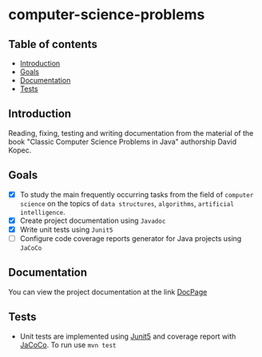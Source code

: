 # computer-science-problems

## Table of contents
* [Introduction](#Introduction)
* [Goals](#Goals)
* [Documentation](#Documentation)
* [Tests](#Tests)

## Introduction
Reading, fixing, testing and writing documentation from the material of the book "Classic Computer Science Problems in Java" authorship David Kopec.

## Goals
- [x] To study the main frequently occurring tasks from the field of `computer science` on the topics of `data structures`, `algorithms`, `artificial intelligence`.
- [x] Create project documentation using `Javadoc`
- [x] Write unit tests using `Junit5`
- [ ] Configure code coverage reports generator for Java projects using `JaCoCo`

## Documentation
You can view the project documentation at the link [DocPage]()

## Tests
* Unit tests are implemented using [Junit5](https://github.com/junit-team/junit5/) and coverage report with [JaCoCo](https://github.com/jacoco/jacoco).
To run use `mvn test`

